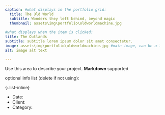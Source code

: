 ```yaml
---
caption: #what displays in the portfolio grid:
  title: The Old World
  subtitle: Wonders they left behind, beyond magic
  thumbnail: assets\img\portfolio\oldworldmachine.jpg
  
#what displays when the item is clicked:
title: The Outlands
subtitle: subtitle lorem ipsum dolor sit amet consectetur.
image: assets\img\portfolio\oldworldmachine.jpg #main image, can be a link or a file in assets/img/portfolio
alt: image alt text

---
```

Use this area to describe your project. **Markdown** supported.

optional info list (delete if not using):

{:.list-inline} 
- Date: 
- Client: 
- Category: 

